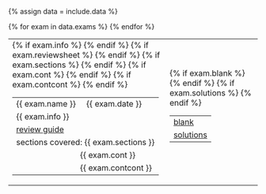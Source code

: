 {% assign data = include.data %}
<table class="asst-table">
{% for exam in data.exams %}
<tr>
	<td> 
		<table class="inner">
		  <tr>
			    <td>{{ exam.name }} &nbsp; &nbsp; {{ exam.date }}</td>
			</tr>
		  {% if exam.info %}
		  	<tr>
			      <td>{{ exam.info }}</td>
			  </tr>
			{% endif %}
		  {% if exam.reviewsheet %}
		  	<tr>
			      <td><a href="{{ data.home }}/{{ exam.reviewsheet }}">review guide</a></td>
			  </tr>
			{% endif %}
		  {% if exam.sections %}
			<tr>
			    <td>sections covered: {{ exam.sections }}</td>
			</tr>
			{% endif %}
		  {% if exam.cont %}
			<tr>
			    <td>&nbsp; &nbsp; &nbsp; &nbsp; &nbsp; &nbsp; &nbsp; &nbsp; &nbsp; &nbsp; &nbsp; &nbsp; &nbsp; &nbsp; &nbsp;  {{ exam.cont }}</td>
			</tr>
			{% endif %}
		  {% if exam.contcont %}
			<tr>
			    <td>&nbsp; &nbsp; &nbsp; &nbsp; &nbsp; &nbsp; &nbsp; &nbsp; &nbsp; &nbsp; &nbsp; &nbsp; &nbsp; &nbsp; &nbsp;  {{ exam.contcont }}</td>
			</tr>
			{% endif %}
		</table>
	</td>
	<td> 
		<table class="inner">
		  {% if exam.blank %}
		  <tr>
			    <td><a href="{{ data.home }}/{{ exam.blank }}">blank</a></td>
			</tr>
			{% endif %}
		  {% if exam.solutions %}
			<tr>
			    <td><a href="{{ data.home }}/{{ exam.solutions }}">solutions</a></td>
			</tr>
			{% endif %}
		</table>
		<div style="padding-bottom: 10px"></div>
	</td>
</tr>
{% endfor %}
</table>
